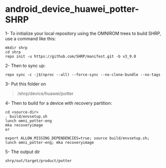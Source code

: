 # android_device_huawei_potter-SHRP

1- To initialize your local repository using the OMNIROM trees to build SHRP, use a command like this:

```
mkdir shrp
cd shrp
repo init -u https://github.com/SHRP/manifest.git -b v3_9.0
```

2- Then to sync up:

```
repo sync -c -j$(nproc --all) --force-sync --no-clone-bundle --no-tags
```

3- Put this folder on 
>/shrp/device/huawei/potter

4- Then to build for a device with recovery partition:
```
cd <source-dir>
. build/envsetup.sh
lunch omni_potter-eng
mka recoveryimage
or

export ALLOW_MISSING_DEPENDENCIES=true; source build/envsetup.sh; lunch omni_potter-eng; mka recoveryimage

```

5- The output dir
```
shrp/out/target/product/potter
```
